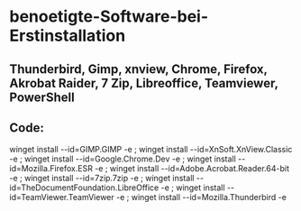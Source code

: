 # benoetigte-Software-bei-Erstinstallation
Thunderbird, Gimp, xnview, Chrome, Firefox, Akrobat Raider, 7 Zip, Libreoffice, Teamviewer, PowerShell
---------------------------------------------------------------------------------------------------------
Code:
-------------------------------------------------------------------------------------------------------------------------------------------------------------------------
winget install --id=GIMP.GIMP -e  ; winget install --id=XnSoft.XnView.Classic -e  ; winget install --id=Google.Chrome.Dev -e  ; winget install --id=Mozilla.Firefox.ESR -e  ; winget install --id=Adobe.Acrobat.Reader.64-bit -e  ; winget install --id=7zip.7zip -e  ; winget install --id=TheDocumentFoundation.LibreOffice -e  ; winget install --id=TeamViewer.TeamViewer -e  ; winget install --id=Mozilla.Thunderbird -e 
